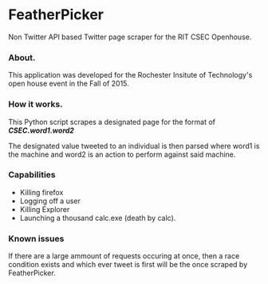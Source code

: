 # FeatherPicker
Non Twitter API based Twitter page scraper for the RIT CSEC Openhouse.


### About.
This application was developed for the Rochester Insitute of Technology's
open house event in the Fall of 2015.


### How it works.

This Python script scrapes a designated page for the format of
***CSEC.word1.word2***

The designated value tweeted to an individual is then parsed
where word1 is the machine and word2 is an action
to perform against said machine.

### Capabilities
* Killing firefox
* Logging off a user
* Killing Explorer
* Launching a thousand calc.exe (death by calc).

### Known issues
If there are a large ammount of requests occuring at once, then a race condition exists
and which ever tweet is first will be the once scraped by FeatherPicker.
